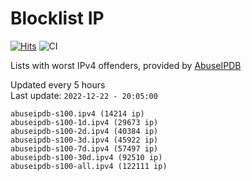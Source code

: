 # Blocklist IP

[![Hits](https://hits.seeyoufarm.com/api/count/incr/badge.svg?url=https%3A%2F%2Fgithub.com%2Fborestad%2Fblocklist-ip%2F&count_bg=%2379C83D&title_bg=%23555555&icon=&icon_color=%23E7E7E7&title=hits&edge_flat=false)](https://hits.seeyoufarm.com)  ![CI](https://img.shields.io/github/workflow/status/borestad/blocklist-ip/CI?style=flat-square)

Lists with worst IPv4 offenders, provided by [AbuseIPDB](https://www.abuseipdb.com/)

<!-- FOOTER-PLACEHOLDER -->
Updated every 5 hours<br>
Last update: `2022-12-22 - 20:05:00`
```
abuseipdb-s100.ipv4 (14214 ip)
abuseipdb-s100-1d.ipv4 (29673 ip)
abuseipdb-s100-2d.ipv4 (40384 ip)
abuseipdb-s100-3d.ipv4 (45922 ip)
abuseipdb-s100-7d.ipv4 (57497 ip)
abuseipdb-s100-30d.ipv4 (92510 ip)
abuseipdb-s100-all.ipv4 (122111 ip)
```
